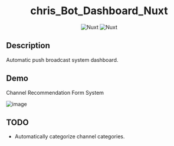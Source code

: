 <h1 align="center">chris_Bot_Dashboard_Nuxt</h1>

<p align="center">
<img alt="Nuxt" src="https://img.shields.io/badge/Nuxt-3.0.0--rc.8-blue">
<img alt="Nuxt" src="https://img.shields.io/badge/express-4.18.1-blue">
</p>


## Description

Automatic push broadcast system dashboard.

## Demo

Channel Recommendation Form System

![image](https://imgur.com/UAm1H6W.gif)

## TODO

- Automatically categorize channel categories.
